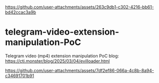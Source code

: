 
https://github.com/user-attachments/assets/263c9db1-c302-4216-bb61-bd42ccac3a9b
# telegram-video-extension-manipulation-PoC
Telegram video (mp4) extension manipulation PoC
blog: https://cti.monster/blog/2025/03/04/evilloader.html





https://github.com/user-attachments/assets/7df2ef86-066a-4c8b-8a94-c34691701b91

